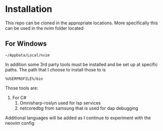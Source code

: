 # Installation
This repo can be cloned in the appropriate locations. More specifically
this can be used in the nvim folder located
## For Windows
```
~/AppData/Local/nvim
```

In addition some 3rd party tools must be installed and be set up at specific paths. The path
that I choose to install those to is
```
%USERPROFILE%/bin
```
Those tools are:
1. For C#
    1. Omnisharp-roslyn used for lsp services
    1. netcoredbg from samsung that is used for dap debugging

Additional languages will be added as I continue to experiment with the neovim config
